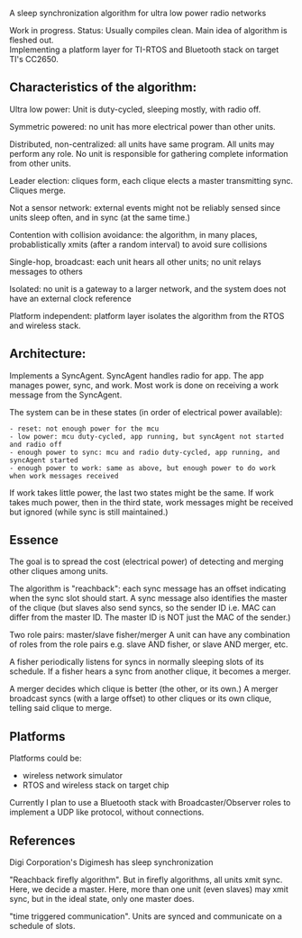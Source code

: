A sleep synchronization algorithm for ultra low power radio networks


Work in progress. Status:
Usually compiles clean.
Main idea of algorithm is fleshed out.  
Implementing a platform layer for TI-RTOS and Bluetooth stack on target TI's CC2650.


Characteristics of the algorithm:
-

Ultra low power:  Unit is duty-cycled, sleeping mostly, with radio off.

Symmetric powered: no unit has more electrical power than other units.

Distributed, non-centralized: all units have same program.  All units may perform any role. No unit is responsible for gathering complete information from other units.

Leader election: cliques form, each clique elects a master transmitting sync.  Cliques merge.

Not a sensor network:  external events might not be reliably sensed since units sleep often, and in sync (at the same time.)

Contention with collision avoidance: the algorithm, in many places, probablistically xmits (after a random interval) to avoid sure collisions

Single-hop, broadcast: each unit hears all other units; no unit relays messages to others

Isolated: no unit is a gateway to a larger network, and the system does not have an external clock reference

Platform independent:  platform layer isolates the algorithm from the RTOS and wireless stack.


Architecture:
-

Implements a SyncAgent.  SyncAgent handles radio for app.  The app manages power, sync, and work.  Most work is done on receiving a work message from the SyncAgent.

The system can be in these states (in order of electrical power available):

	- reset: not enough power for the mcu
	- low power: mcu duty-cycled, app running, but syncAgent not started and radio off
	- enough power to sync: mcu and radio duty-cycled, app running, and syncAgent started
	- enough power to work: same as above, but enough power to do work when work messages received
	
If work takes little power, the last two states might be the same.  If work takes much power, then in the third state, work messages might be received but ignored (while sync is still maintained.)

Essence
-

The goal is to spread the cost (electrical power) of detecting and merging other cliques among units.

The algorithm is "reachback": each sync message has an offset indicating when the sync slot should start.  A sync message also identifies the master of the clique (but slaves also send syncs, so the sender ID i.e. MAC can differ from the master ID.  The master ID is NOT just the MAC of the sender.)

Two role pairs:
	master/slave
	fisher/merger
A unit can have any combination of roles from the role pairs e.g. slave AND fisher, or slave AND merger, etc.

A fisher periodically listens for syncs in normally sleeping slots of its schedule.  If a fisher hears a sync from another clique, it becomes a merger.

A merger decides which clique is better (the other, or its own.)  A merger broadcast syncs (with a large offset) to other cliques or its own clique, telling said clique to merge.


Platforms
-

Platforms could be:

- wireless network simulator
- RTOS and wireless stack on target chip

Currently I plan to use a Bluetooth stack with Broadcaster/Observer roles to implement a UDP like protocol, without connections.

References
-

Digi Corporation's Digimesh has sleep synchronization

"Reachback firefly algorithm".  But in firefly algorithms, all units xmit sync. Here, we decide a master.  Here, more than one unit (even slaves) may xmit sync, but in the ideal state, only one master does.

"time triggered communication".  Units are synced and communicate on a schedule of slots.
